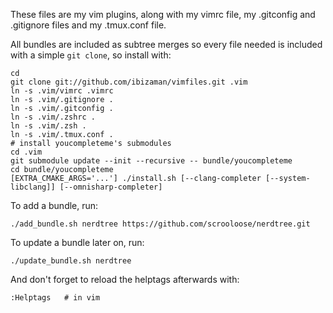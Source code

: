 These files are my vim plugins, along with my vimrc file, my
.gitconfig and .gitignore files and my .tmux.conf file.

All bundles are included as subtree merges so every file needed is
included with a simple `git clone`, so install with:

    cd
    git clone git://github.com/ibizaman/vimfiles.git .vim
    ln -s .vim/vimrc .vimrc
    ln -s .vim/.gitignore .
    ln -s .vim/.gitconfig .
    ln -s .vim/.zshrc .
    ln -s .vim/.zsh .
    ln -s .vim/.tmux.conf .
    # install youcompleteme's submodules
    cd .vim
    git submodule update --init --recursive -- bundle/youcompleteme
    cd bundle/youcompleteme
    [EXTRA_CMAKE_ARGS='...'] ./install.sh [--clang-completer [--system-libclang]] [--omnisharp-completer]

To add a bundle, run:

    ./add_bundle.sh nerdtree https://github.com/scrooloose/nerdtree.git

To update a bundle later on, run:

    ./update_bundle.sh nerdtree

And don't forget to reload the helptags afterwards with:

    :Helptags   # in vim
